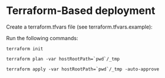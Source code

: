 

# Terraform-Based deployment

Create a terraform.tfvars file (see terraform.tfvars.example):

Run the following commands:

```
terraform init

terraform plan -var hostRootPath=`pwd`/_tmp

terraform apply -var hostRootPath=`pwd`/_tmp -auto-approve
```
